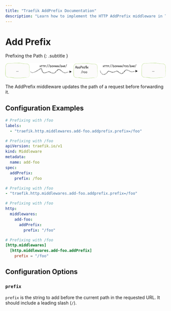 ```yaml
---
title: "Traefik AddPrefix Documentation"
description: "Learn how to implement the HTTP AddPrefix middleware in Traefik Proxy to updates request paths before being forwarded. Read the technical documentation."
---
```


# Add Prefix

Prefixing the Path
{: .subtitle }

![AddPrefix](../../assets/img/middleware/addprefix.png)

The AddPrefix middleware updates the path of a request before forwarding it.

## Configuration Examples

```yaml tab="Docker & Swarm"
# Prefixing with /foo
labels:
  - "traefik.http.middlewares.add-foo.addprefix.prefix=/foo"
```

```yaml tab="Kubernetes"
# Prefixing with /foo
apiVersion: traefik.io/v1
kind: Middleware
metadata:
  name: add-foo
spec:
  addPrefix:
    prefix: /foo
```

```yaml tab="Consul Catalog"
# Prefixing with /foo
- "traefik.http.middlewares.add-foo.addprefix.prefix=/foo"
```

```yaml tab="File (YAML)"
# Prefixing with /foo
http:
  middlewares:
    add-foo:
      addPrefix:
        prefix: "/foo"
```

```toml tab="File (TOML)"
# Prefixing with /foo
[http.middlewares]
  [http.middlewares.add-foo.addPrefix]
    prefix = "/foo"
```

## Configuration Options

### `prefix`

`prefix` is the string to add before the current path in the requested URL.
It should include a leading slash (`/`).

